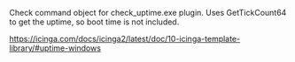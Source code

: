 Check command object for check_uptime.exe plugin. Uses GetTickCount64 to get the uptime, so boot time is not included.

https://icinga.com/docs/icinga2/latest/doc/10-icinga-template-library/#uptime-windows